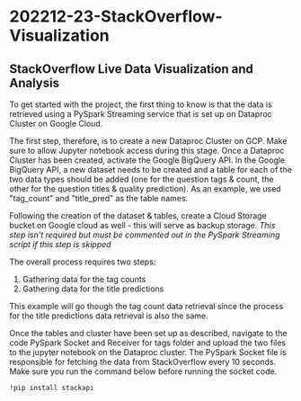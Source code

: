 # 202212-23-StackOverflow-Visualization

## StackOverflow Live Data Visualization and Analysis

To get started with the project, the first thing to know is that the data is retrieved using a PySpark Streaming service that is set up on Dataproc Cluster on Google Cloud.

The first step, therefore, is to create a new Dataproc Cluster on GCP. Make sure to allow Jupyter notebook access during this stage.
Once a Dataproc Cluster has been created, activate the Google BigQuery API. In the Google BigQuery API, a new dataset needs to be created and a table for each of the two data types should be added (one for the question tags & count, the other for the question titles & quality prediction). As an example, we used "tag_count" and "title_pred" as the table names.

Following the creation of the dataset & tables, create a Cloud Storage bucket on Google cloud as well - this will serve as backup storage. *This step isn't required but must be commented out in the PySpark Streaming script if this step is skipped*

The overall process requires two steps:
1. Gathering data for the tag counts
2. Gathering data for the title predictions

This example will go though the tag count data retrieval since the process for the title predictions data retrieval is also the same.

Once the tables and cluster have been set up as described, navigate to the code PySpark Socket and Receiver for tags folder and upload the two files to the jupyter notebook on the Dataproc cluster. The PySpark Socket file is responsible for fetching the data from StackOverflow every 10 seconds. Make sure you run the command below before running the socket code.

```!pip install stackapi```

